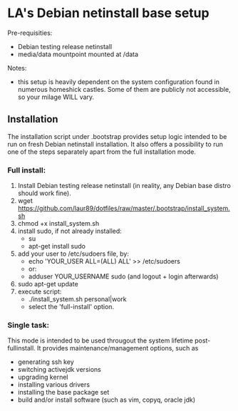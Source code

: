 LA's Debian netinstall base setup
=================================

Pre-requisities:
* Debian testing release netinstall
* media/data mountpoint mounted at /data

Notes:
*  this setup is heavily dependent on the system configuration found in numerous
homeshick castles. Some of them are publicly not accessible, so your milage
WILL vary.

Installation
------------

The installation script under .bootstrap provides setup logic intended to be run on
fresh Debian netinstall installation. It also offers a possibility to run one of the
steps separately apart from the full installation mode.

### Full install:

1. Install Debian testing release netinstall (in reality, any Debian base distro
   should work fine).
2. wget https://github.com/laur89/dotfiles/raw/master/.bootstrap/install_system.sh
3. chmod +x install_system.sh
4. install sudo, if not already installed:
    * su
    * apt-get install sudo
5. add your user to /etc/sudoers file, by:
    * echo 'YOUR_USER ALL=(ALL) ALL' >> /etc/sudoers
    *   or:
    * adduser  YOUR_USERNAME  sudo    (and logout + login afterwards)
6. sudo apt-get update
7. execute script:
    * ./install_system.sh  personal|work
    * select the 'full-install' option.

### Single task:

This mode is intended to be used througout the system lifetime post-fullinstall.
It provides maintenance/management options, such as
* generating ssh key
* switching activejdk versions
* upgrading kernel
* installing various drivers
* installing the base package set
* build and/or install software (such as vim, copyq, oracle jdk)

